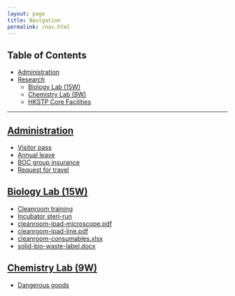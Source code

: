 ```yaml
---
layout: page
title: Navigation
permalink: /nav.html
---
```


## Table of Contents

- <a href="#admin">Administration
- Research
  - <a href="#bio">Biology Lab (15W)</a>
  - <a href="#chem">Chemistry Lab (9W)</a>
  - [HKSTP Core Facilities](/hkstp-core-facilities.html)

---

## <a name="admin" href="#page">Administration</a>

- [Visitor pass](/visitor-pass.html)
- [Annual leave](/annual-leave.html)
- [BOC group insurance](/boc-group-insurance.html)
- [Request for travel](/request-for-travel.html)

## <a name="bio" href="#page">Biology Lab (15W)</a>

- [Cleanroom training](/cleanroom-training.html)
- [Incubator steri-run](/incubator-steri-run.html)
- [cleanroom-ipad-microscope.pdf](/files/cleanroom-ipad-microscope.pdf)
- [cleanroom-ipad-line.pdf](/files/cleanroom-ipad-line.pdf)
- [cleanroom-consumables.xlsx](/files/cleanroom-consumables.xlsx)
- [solid-bio-waste-label.docx](/files/solid-bio-waste-label.docx)

## <a name="chem" href="#page">Chemistry Lab (9W)</a>

- [Dangerous goods](/dangerous-goods.html)